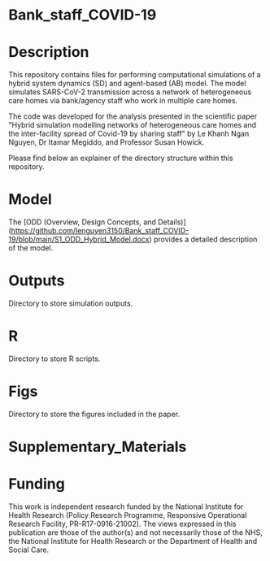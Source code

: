 # Bank_staff_COVID-19
# Description
This repository contains files for performing computational simulations of a hybrid system dynamics (SD) and agent-based (AB) model. The model simulates SARS-CoV-2 transmission across a network of heterogeneous care homes via bank/agency staff who work in multiple care homes. 

The code was developed for the analysis presented in the scientific paper "Hybrid simulation modelling networks of heterogeneous care homes and the inter-facility spread of Covid-19 by sharing staff" by Le Khanh Ngan Nguyen, Dr Itamar Megiddo, and Professor Susan Howick.

Please find below an explainer of the directory structure within this repository.

# Model
The [ODD (Overview, Design Concepts, and Details)] (https://github.com/lenguyen3150/Bank_staff_COVID-19/blob/main/S1_ODD_Hybrid_Model.docx) provides a detailed description of the model.

# Outputs
Directory to store simulation outputs.

# R
Directory to store R scripts.

# Figs
Directory to store the figures included in the paper.

# Supplementary_Materials

# Funding
This work is independent research funded by the National Institute for Health Research (Policy Research Programme, Responsive Operational Research Facility, PR-R17-0916-21002). The views expressed in this publication are those of the author(s) and not necessarily those of the NHS, the National Institute for Health Research or the Department of Health and Social Care.
